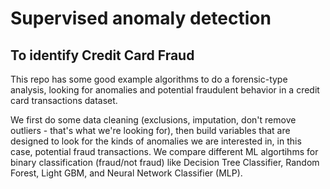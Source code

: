 # Supervised anomaly detection 
## To identify Credit Card Fraud

This repo has some good example algorithms to do a forensic-type analysis, looking for anomalies and potential fraudulent behavior in a credit card transactions dataset. 

We first do some data cleaning (exclusions, imputation, don't remove outliers - that's what we're looking for), then build variables that are designed to look for the kinds of anomalies we are interested in, in this case, potential fraud transactions.
We compare different ML algortihms for binary classification (fraud/not fraud) like Decision Tree Classifier, Random Forest, Light GBM, and Neural Network Classifier (MLP).